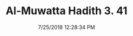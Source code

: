 ---
title        : "Al-Muwatta Hadith 3. 41"
date         : 7/25/2018 12:28:34 PM
draft        : false
type         : "hadith"
layout       : "hadith"
BookCode     : "AMH"
VolumeNumber : "3"
HadithNumber : "41"
categories  :  ["Prayer - Reciting to Oneself behind the Imam when He does not Recite Aloud"]
---